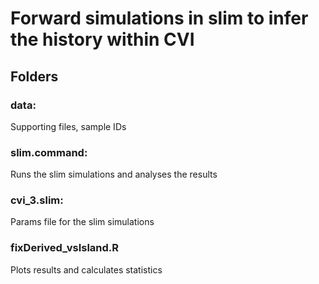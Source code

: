 ###
# 	Forward simulations in slim to infer the history within CVI
###

## Folders

### data:
Supporting files, sample IDs

### slim.command:
Runs the slim simulations and analyses the results

### cvi_3.slim:
Params file for the slim simulations

### fixDerived_vsIsland.R
Plots results and calculates statistics


